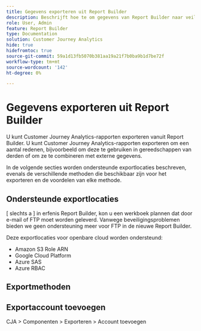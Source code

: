 ```yaml
---
title: Gegevens exporteren uit Report Builder
description: Beschrijft hoe te om gegevens van Report Builder naar veilige bestemmingen uit te voeren
role: User, Admin
feature: Report Builder
type: Documentation
solution: Customer Journey Analytics
hide: true
hidefromtoc: true
source-git-commit: 59a1d13fb5070b381aa19a21f7b0ba9b1d7be72f
workflow-type: tm+mt
source-wordcount: '142'
ht-degree: 0%

---
```



# Gegevens exporteren uit Report Builder

U kunt Customer Journey Analytics-rapporten exporteren vanuit Report Builder. U kunt Customer Journey Analytics-rapporten exporteren om een aantal redenen, bijvoorbeeld om deze te gebruiken in gereedschappen van derden of om ze te combineren met externe gegevens.

In de volgende secties worden ondersteunde exportlocaties beschreven, evenals de verschillende methoden die beschikbaar zijn voor het exporteren en de voordelen van elke methode.

## Ondersteunde exportlocaties

[ slechts a ] in erfenis Report Builder, kon u een werkboek plannen dat door e-mail of FTP moet worden geleverd. Vanwege beveiligingsproblemen bieden we geen ondersteuning meer voor FTP in de nieuwe Report Builder.

Deze exportlocaties voor openbare cloud worden ondersteund:

* Amazon S3 Role ARN
* Google Cloud Platform
* Azure SAS
* Azure RBAC

## Exportmethoden



## Exportaccount toevoegen

CJA > Componenten > Exporteren > Account toevoegen



